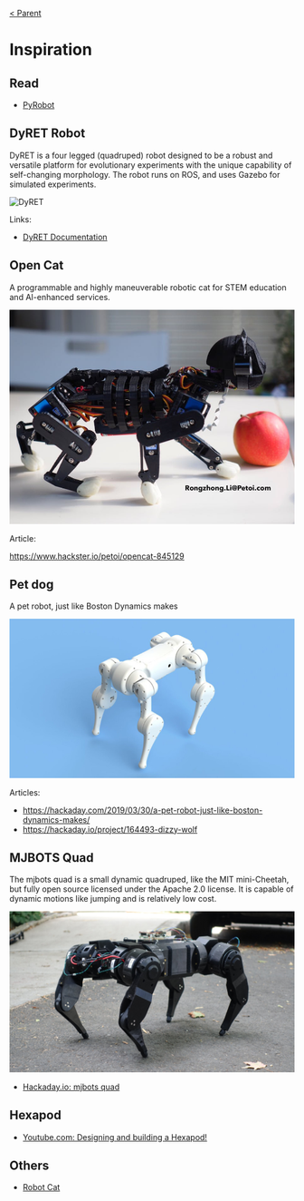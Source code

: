 [< Parent](./Readme.md)

# Inspiration

## Read

- [PyRobot](https://www.pyrobot.org/)

## DyRET Robot

DyRET is a four legged (quadruped) robot designed to be a robust and versatile platform for evolutionary experiments with the unique capability of self-changing morphology. The robot runs on ROS, and uses Gazebo for simulated experiments.

![DyRET](https://robotikk.net/media/images/dyret_reconfig.gif)

Links:

- [DyRET Documentation](https://github.com/dyret-robot/dyret_documentation)

## Open Cat

A programmable and highly maneuverable robotic cat for STEM education and AI-enhanced services.

![Open Cat](./images/676275B8-D7D0-4BEC-8536-6CEFDA9413A3.jpg)

Article:

<https://www.hackster.io/petoi/opencat-845129>

## Pet dog

A pet robot, just like Boston Dynamics makes

![Pet dog](./images/ADF61F43-BECD-45F1-9982-80076E21C033.jpg)

Articles:

- <https://hackaday.com/2019/03/30/a-pet-robot-just-like-boston-dynamics-makes/>
- <https://hackaday.io/project/164493-dizzy-wolf>

## MJBOTS Quad

The mjbots quad is a small dynamic quadruped, like the MIT mini-Cheetah, but fully open source licensed under the Apache 2.0 license. It is capable of dynamic motions like jumping and is relatively low cost.

![MJBOTS Quad](./images/302691569844052544.jpg)

- [Hackaday.io: mjbots quad](https://hackaday.io/project/167845-mjbots-quad)

## Hexapod

- [Youtube.com: Designing and building a Hexapod!](https://www.youtube.com/watch?v=VwTd5cWJx2M)


## Others

- [Robot Cat](https://www.instructables.com/id/Robot-Cat)

